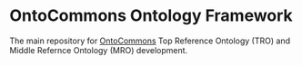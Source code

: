 # OntoCommons Ontology Framework
The main repository for [OntoCommons](https://ontocommons.eu) Top Reference Ontology (TRO) and Middle Refernce Ontology (MRO) development.
